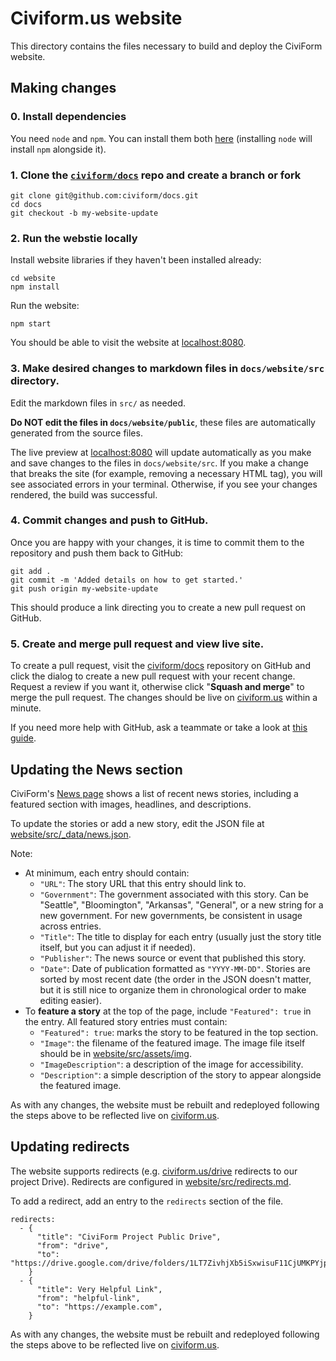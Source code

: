 # Civiform.us website

This directory contains the files necessary to build and deploy the CiviForm website.
## Making changes

### 0. Install dependencies
You need `node` and `npm`. You can install them both [here](https://nodejs.org/en/download/prebuilt-installer) (installing `node` will install `npm` alongside it).

### 1. Clone the [`civiform/docs`](https://github.com/civiform/docs) repo and create a branch or fork
```
git clone git@github.com:civiform/docs.git
cd docs
git checkout -b my-website-update
```
### 2. Run the webstie locally
Install website libraries if they haven't been installed already:
```
cd website
npm install
```
Run the website:
```
npm start
```
You should be able to visit the website at [localhost:8080](http://localhost:8080).

### 3. Make desired changes to markdown files in `docs/website/src` directory.
Edit the markdown files in `src/` as needed. 

**Do NOT edit the files in `docs/website/public`**, these files are automatically generated from the source files. 

The live preview at [localhost:8080](http://localhost:8080) will update automatically as you make and save changes to the files in `docs/website/src`.
If you make a change that breaks the site (for example, removing a necessary HTML tag), you will see associated errors in your terminal. Otherwise, if you see your changes rendered, the build was successful.

### 4. Commit changes and push to GitHub.
Once you are happy with your changes, it is time to commit them to the repository and push them back to GitHub:
```
git add .
git commit -m 'Added details on how to get started.'
git push origin my-website-update
```
This should produce a link directing you to create a new pull request on GitHub.

### 5. Create and merge pull request and view live site.
To create a pull request, visit the [civiform/docs](https://github.com/civiform/docs) repository on GitHub and click the dialog to create a new pull request with your recent change.
Request a review if you want it, otherwise click "**Squash and merge**" to merge the pull request. The changes should be live on [civiform.us](https://civiform.us) within a minute.

If you need more help with GitHub, ask a teammate or take a look at [this guide](https://www.digitalocean.com/community/tutorials/how-to-create-a-pull-request-on-github).

## Updating the News section
CiviForm's [News page](https://civiform.us/news) shows a list of recent news stories, including a featured section with images, headlines, and descriptions. 

To update the stories or add a new story, edit the JSON file at [website/src/_data/news.json](https://github.com/civiform/docs/blob/main/website/src/_data/news.json).

Note:
* At minimum, each entry should contain:
    * `"URL"`: The story URL that this entry should link to.
    * `"Government"`: The government associated with this story. Can be "Seattle", "Bloomington", "Arkansas", "General", or a new string for a new government. For new governments, be consistent in usage across entries.
    * `"Title"`: The title to display for each entry (usually just the story title itself, but you can adjust it if needed).
    * `"Publisher"`: The news source or event that published this story.
    * `"Date"`: Date of publication formatted as `"YYYY-MM-DD"`. Stories are sorted by most recent date (the order in the JSON doesn't matter, but it is still nice to organize them in chronological order to make editing easier).
* To **feature a story** at the top of the page, include `"Featured": true` in the entry. All featured story entries must contain:
    * `"Featured": true`: marks the story to be featured in the top section.
    * `"Image"`: the filename of the featured image. The image file itself should be in [website/src/assets/img](https://github.com/civiform/docs/tree/main/website/src/assets/img).
    * `"ImageDescription"`: a description of the image for accessibility.
    * `"Description"`: a simple description of the story to appear alongside the featured image.

As with any changes, the website must be rebuilt and redeployed following the steps above to be reflected live on [civiform.us](https://civiform.us).

## Updating redirects
The website supports redirects (e.g. [civiform.us/drive](https://civiform.us/drive) redirects to our project Drive).
Redirects are configured in [website/src/redirects.md](https://github.com/civiform/docs/blob/main/website/src/redirects.md). 

To add a redirect, add an entry to the `redirects` section of the file.
```
redirects:
  - {
      "title": "CiviForm Project Public Drive",
      "from": "drive",
      "to": "https://drive.google.com/drive/folders/1LT7ZivhjXb5iSxwisuF11CjUMKPYjpi0",
    }
  - {
      "title": Very Helpful Link",
      "from": "helpful-link",
      "to": "https://example.com",
    }
```
As with any changes, the website must be rebuilt and redeployed following the steps above to be reflected live on [civiform.us](https://civiform.us).
